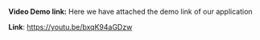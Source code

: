 **Video Demo link:**
Here we have attached the demo link of our application

**Link**: https://youtu.be/bxqK94aGDzw
